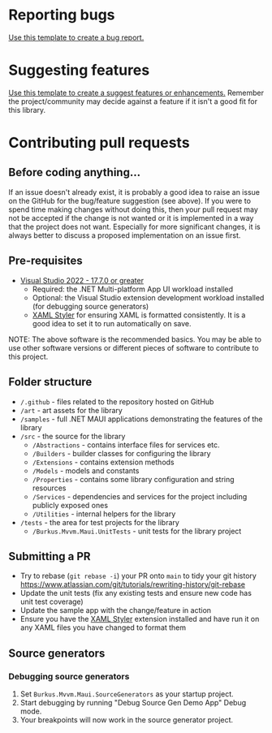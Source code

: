 # Reporting bugs
[Use this template to create a bug report.](https://github.com/BurkusCat/Burkus.Mvvm.Maui/issues/new?assignees=&labels=bug&projects=&template=bug_report.md&title=%5BBug%5D+)

# Suggesting features
[Use this template to create a suggest features or enhancements.](https://github.com/BurkusCat/Burkus.Mvvm.Maui/issues/new?assignees=&labels=enhancement&projects=&template=feature_request.md&title=%5BFeature%5D+) Remember the project/community may decide against a feature if it isn't a good fit for this library.

# Contributing pull requests
## Before coding anything...
If an issue doesn't already exist, it is probably a good idea to raise an issue on the GitHub for the bug/feature suggestion (see above). If you were to spend time making changes without doing this, then your pull request may not be accepted if the change is not wanted or it is implemented in a way that the project does not want. Especially for more significant changes, it is always better to discuss a proposed implementation on an issue first.

## Pre-requisites
- [Visual Studio 2022 - 17.7.0 or greater](https://visualstudio.microsoft.com/vs/community/) 
  - Required: the .NET Multi-platform App UI workload installed
  - Optional: the Visual Studio extension development workload installed (for debugging source generators)
  - [XAML Styler](https://marketplace.visualstudio.com/items?itemName=TeamXavalon.XAMLStyler2022) for ensuring XAML is formatted consistently. It is a good idea to set it to run automatically on save.

NOTE: The above software is the recommended basics. You may be able to use other software versions or different pieces of software to contribute to this project.

## Folder structure

- `/.github` - files related to the repository hosted on GitHub
- `/art` - art assets for the library
- `/samples` - full .NET MAUI applications demonstrating the features of the library
- `/src` - the source for the library
  - `/Abstractions` - contains interface files for services etc.
  - `/Builders` - builder classes for configuring the library
  - `/Extensions` - contains extension methods
  - `/Models` - models and constants
  - `/Properties` - contains some library configuration and string resources
  - `/Services` - dependencies and services for the project including publicly exposed ones
  - `/Utilities` - internal helpers for the library
- `/tests` - the area for test projects for the library
  - `/Burkus.Mvvm.Maui.UnitTests` - unit tests for the library project

## Submitting a PR
- Try to rebase (`git rebase -i`) your PR onto `main` to tidy your git history https://www.atlassian.com/git/tutorials/rewriting-history/git-rebase
- Update the unit tests (fix any existing tests and ensure new code has unit test coverage)
- Update the sample app with the change/feature in action
- Ensure you have the [XAML Styler](https://marketplace.visualstudio.com/items?itemName=TeamXavalon.XAMLStyler2022) extension installed and have run it on any XAML files you have changed to format them

## Source generators
### Debugging source generators
1. Set `Burkus.Mvvm.Maui.SourceGenerators` as your startup project.
2. Start debugging by running "Debug Source Gen Demo App" Debug mode.
3. Your breakpoints will now work in the source generator project.